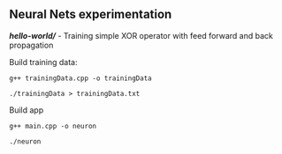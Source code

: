 ## Neural Nets experimentation

***hello-world/*** - Training simple XOR operator with feed forward and back propagation

Build training data:

``g++ trainingData.cpp -o trainingData``

``./trainingData > trainingData.txt``

Build app

``g++ main.cpp -o neuron``

``./neuron``
